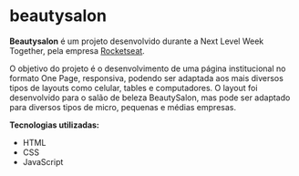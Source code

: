 # beautysalon

<strong>Beautysalon</strong> é um projeto desenvolvido durante a Next Level Week Together, pela empresa <a href="https://www.rocketseat.com.br/">Rocketseat</a>.

O objetivo do projeto é o desenvolvimento de uma página institucional no formato One Page, responsiva, podendo ser adaptada aos mais diversos tipos de layouts como celular, tables e computadores. O layout foi desenvolvido para o salão de beleza BeautySalon, mas pode ser adaptado para diversos tipos de micro, pequenas e médias empresas.

<strong>Tecnologias utilizadas:</strong>

<ul>
  <li>HTML</li>
  <li>CSS</li>
  <li>JavaScript</li>
</ul>

